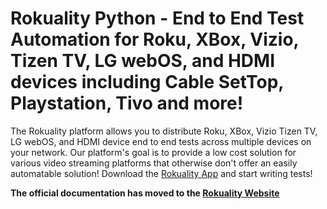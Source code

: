 # Rokuality Python - End to End Test Automation for Roku, XBox, Vizio, Tizen TV, LG webOS, and HDMI devices including Cable SetTop, Playstation, Tivo and more!

The Rokuality platform allows you to distribute Roku, XBox, Vizio Tizen TV, LG webOS, and HDMI device end to end tests across multiple devices on your network. Our platform's goal is to provide a low cost solution for various video streaming platforms that otherwise don't offer an easily automatable solution! Download the [Rokuality App](https://www.rokuality.com) and start writing tests!

**The official documentation has moved to the [Rokuality Website](https://www.rokuality.com/documentation)**